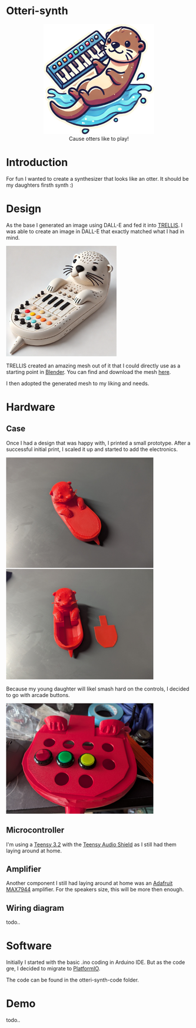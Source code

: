 # Otteri-synth

<p align="center">
    <img src=".attachements/otteri-logo.png" alt="Otteri DALL-E Image" width="300" height="300">
    <br/>
    Cause otters like to play!
</p>

# Introduction
For fun I wanted to create a synthesizer that looks like an otter. It should be my daughters firsth synth :)

# Design
As the base I generated an image using DALL-E and fed it into [TRELLIS](https://huggingface.co/JeffreyXiang/TRELLIS-image-large).
I was able to create an image in DALL-E that exactly matched what I had in mind.

<img src=".attachements/generated-otter-synth.webp" alt="Otteri DALL-E Image" width="300" height="300">


TRELLIS created an amazing mesh out of it that I could directly use as a starting point in [Blender](https://www.blender.org/).
You can find and download the mesh [here](.attachements/otteri-synth-generated.glb).

I then adopted the generated mesh to my liking and needs.

# Hardware

## Case

Once I had a design that was happy with, I printed a small prototype.
After a successful initial print, I scaled it up and started to add the electronics.

<img src=".attachements/prototype-closed.jpg" alt="Otteri DALL-E Image" width="400" height="300">
<img src=".attachements/prototype-open.jpg" alt="Otteri DALL-E Image" width="400" height="300">

Because my young daughter will likel smash hard on the controls, I decided to go with arcade buttons.

<img src=".attachements/scaled-up-first-time.jpg" alt="Otteri DALL-E Image" width="400" height="300">

## Microcontroller

I'm using a [Teensy 3.2](https://www.pjrc.com/store/teensy32.html) with the [Teensy Audio Shield](https://www.pjrc.com/store/teensy3_audio.html) as I still had them laying around at home.

## Amplifier

Another component I still had laying around at home was an [Adafruit MAX7944](https://www.adafruit.com/product/1752) amplifier. For the speakers size, this will be more then enough.

## Wiring diagram

todo..


# Software
Initially I started with the basic .ino coding in Arduino IDE. But as the code gre, I decided to migrate to [PlatformIO](https://platformio.org/).

The code can be found in the otteri-synth-code folder.


# Demo

todo..